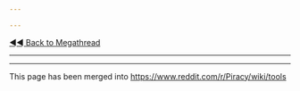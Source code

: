 ---
---
[◄◄ Back to Megathread](https://www.reddit.com/r/Piracy/wiki/megathread)

---
---

This page has been merged into https://www.reddit.com/r/Piracy/wiki/tools

&nbsp;